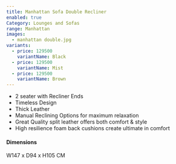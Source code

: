 ```yaml
---
title: Manhattan Sofa Double Recliner
enabled: true
Category: Lounges and Sofas
range: Manhattan
images:
  - manhattan double.jpg
variants:
  - price: 129500
    variantName: Black
  - price: 129500
    variantName: Mist
  - price: 129500
    variantName: Brown
---
```

* 2 seater with Recliner Ends
* Timeless Design
* Thick Leather
* Manual Reclining Options for maximum relaxation
* Great Quality split leather offers both comfort & style
* High resilience foam back cushions create ultimate in comfort

#### Dimensions
W147 x D94 x H105 CM
